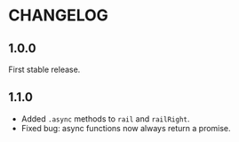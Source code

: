 # CHANGELOG

## 1.0.0

First stable release.

## 1.1.0

- Added `.async` methods to `rail` and `railRight`.
- Fixed bug: async functions now always return a promise.

